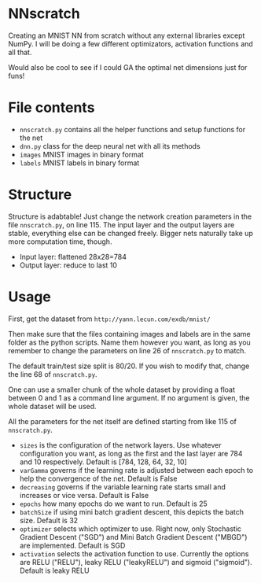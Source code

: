 # NNscratch
Creating an MNIST NN from scratch without any external libraries except NumPy. I will be doing a few different optimizators, activation functions and all that. 


Would also be cool to see if I could GA the optimal net dimensions just for funs!





# File contents

- `nnscratch.py` contains all the helper functions and setup functions for the net 
- `dnn.py` class for the deep neural net with all its methods
- `images` MNIST images in binary format
- `labels` MNIST labels in binary format


# Structure

Structure is adabtable! Just change the network creation parameters in the file `nnscratch.py`, on line 115. The input layer and the output layers are stable, everything else can be changed freely. Bigger nets naturally take up more computation time, though.

 - Input layer: flattened 28x28=784
 - Output layer: reduce to last 10



# Usage

First, get the dataset from `http://yann.lecun.com/exdb/mnist/`

Then make sure that the files containing images and labels are in the same folder as the python scripts. Name them however you want, as long as you remember to change the parameters on line 26 of `nnscratch.py` to match.

The default train/test size split is 80/20. If you wish to modify that, change the line 68 of `nnscratch.py`.

One can use a smaller chunk of the whole dataset by providing a float between 0 and 1 as a command line argument. If no argument is given, the whole dataset will be used.


All the parameters for the net itself are defined starting from like 115 of `nnscratch.py`.

 - `sizes` is the configuration of the network layers. Use whatever configuration you want, as long as the first and the last layer are 784 and 10 respectively. Default is [784, 128, 64, 32, 10]
 - `varGamma` governs if the learning rate is adjusted between each epoch to help the convergence of the net. Default is False
 - `decreasing` governs if the variable learning rate starts small and increases or vice versa. Default is False
 - `epochs` how many epochs do we want to run. Default is 25
 - `batchSize` if using mini batch gradient descent, this depicts the batch size. Default is 32
 - `optimizer` selects which optimizer to use. Right now, only Stochastic Gradient Descent ("SGD") and Mini Batch Gradient Descent ("MBGD") are implemented. Default is SGD
 - `activation` selects the activation function to use. Currently the options are RELU ("RELU"), leaky RELU ("leakyRELU") and sigmoid ("sigmoid"). Default is leaky RELU


